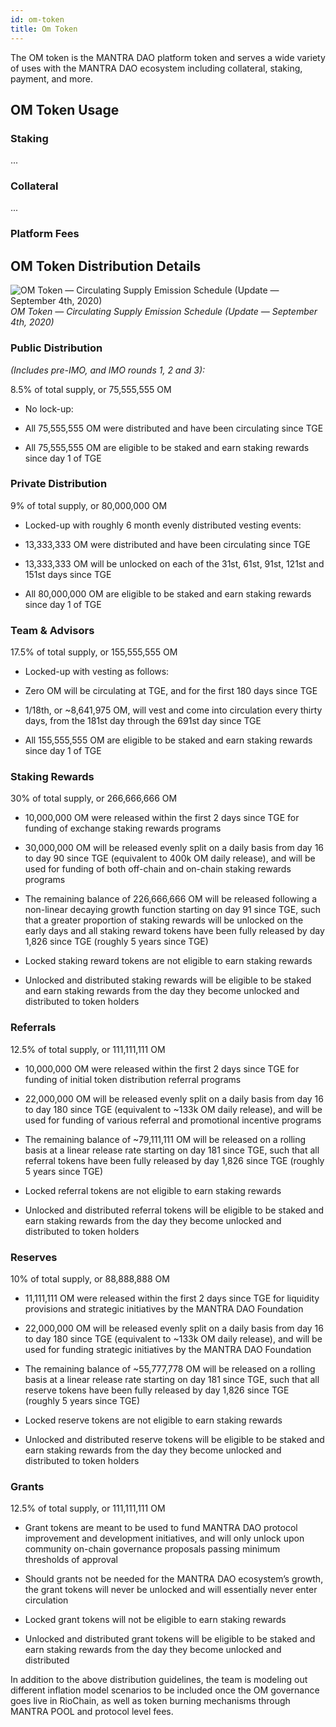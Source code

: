 ```yaml
---
id: om-token
title: Om Token
---
```


The OM token is the MANTRA DAO platform token and serves a wide variety of uses with the MANTRA DAO ecosystem including collateral, staking, payment, and more.

## OM Token Usage

### Staking

...

### Collateral

...

### Platform Fees

## OM Token Distribution Details

![OM Token — Circulating Supply Emission Schedule (Update — September 4th, 2020)](https://cdn-images-1.medium.com/max/3176/1*fIdM-e6QTkgGrSPz9UWCxQ.jpeg)*OM Token — Circulating Supply Emission Schedule (Update — September 4th, 2020)*

### Public Distribution
*(Includes pre-IMO, and IMO rounds 1, 2 and 3):*

8.5% of total supply, or 75,555,555 OM

* No lock-up:

* All 75,555,555 OM were distributed and have been circulating since TGE

* All 75,555,555 OM are eligible to be staked and earn staking rewards since day 1 of TGE

### Private Distribution

9% of total supply, or 80,000,000 OM

* Locked-up with roughly 6 month evenly distributed vesting events:

* 13,333,333 OM were distributed and have been circulating since TGE

* 13,333,333 OM will be unlocked on each of the 31st, 61st, 91st, 121st and 151st days since TGE

* All 80,000,000 OM are eligible to be staked and earn staking rewards since day 1 of TGE

### Team & Advisors

17.5% of total supply, or 155,555,555 OM

* Locked-up with vesting as follows:

* Zero OM will be circulating at TGE, and for the first 180 days since TGE

* 1/18th, or ~8,641,975 OM, will vest and come into circulation every thirty days, from the 181st day through the 691st day since TGE

* All 155,555,555 OM are eligible to be staked and earn staking rewards since day 1 of TGE

### Staking Rewards

30% of total supply, or 266,666,666 OM

* 10,000,000 OM were released within the first 2 days since TGE for funding of exchange staking rewards programs

* 30,000,000 OM will be released evenly split on a daily basis from day 16 to day 90 since TGE (equivalent to 400k OM daily release), and will be used for funding of both off-chain and on-chain staking rewards programs

* The remaining balance of 226,666,666 OM will be released following a non-linear decaying growth function starting on day 91 since TGE, such that a greater proportion of staking rewards will be unlocked on the early days and all staking reward tokens have been fully released by day 1,826 since TGE (roughly 5 years since TGE)

* Locked staking reward tokens are not eligible to earn staking rewards

* Unlocked and distributed staking rewards will be eligible to be staked and earn staking rewards from the day they become unlocked and distributed to token holders

### Referrals

12.5% of total supply, or 111,111,111 OM

* 10,000,000 OM were released within the first 2 days since TGE for funding of initial token distribution referral programs

* 22,000,000 OM will be released evenly split on a daily basis from day 16 to day 180 since TGE (equivalent to ~133k OM daily release), and will be used for funding of various referral and promotional incentive programs

* The remaining balance of ~79,111,111 OM will be released on a rolling basis at a linear release rate starting on day 181 since TGE, such that all referral tokens have been fully released by day 1,826 since TGE (roughly 5 years since TGE)

* Locked referral tokens are not eligible to earn staking rewards

* Unlocked and distributed referral tokens will be eligible to be staked and earn staking rewards from the day they become unlocked and distributed to token holders

### Reserves

10% of total supply, or 88,888,888 OM

* 11,111,111 OM were released within the first 2 days since TGE for liquidity provisions and strategic initiatives by the MANTRA DAO Foundation

* 22,000,000 OM will be released evenly split on a daily basis from day 16 to day 180 since TGE (equivalent to ~133k OM daily release), and will be used for funding strategic initiatives by the MANTRA DAO Foundation

* The remaining balance of ~55,777,778 OM will be released on a rolling basis at a linear release rate starting on day 181 since TGE, such that all reserve tokens have been fully released by day 1,826 since TGE (roughly 5 years since TGE)

* Locked reserve tokens are not eligible to earn staking rewards

* Unlocked and distributed reserve tokens will be eligible to be staked and earn staking rewards from the day they become unlocked and distributed to token holders

### Grants

12.5% of total supply, or 111,111,111 OM

* Grant tokens are meant to be used to fund MANTRA DAO protocol improvement and development initiatives, and will only unlock upon community on-chain governance proposals passing minimum thresholds of approval

* Should grants not be needed for the MANTRA DAO ecosystem’s growth, the grant tokens will never be unlocked and will essentially never enter circulation

* Locked grant tokens will not be eligible to earn staking rewards

* Unlocked and distributed grant tokens will be eligible to be staked and earn staking rewards from the day they become unlocked and distributed

In addition to the above distribution guidelines, the team is modeling out different inflation model scenarios to be included once the OM governance goes live in RioChain, as well as token burning mechanisms through MANTRA POOL and protocol level fees.  
